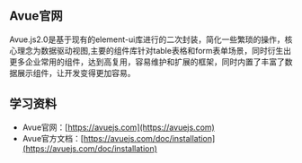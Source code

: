 ## Avue官网
Avue.js2.0是基于现有的element-ui库进行的二次封装，简化一些繁琐的操作，核心理念为数据驱动视图,主要的组件库针对table表格和form表单场景，同时衍生出更多企业常用的组件，达到高复用，容易维护和扩展的框架，同时内置了丰富了数据展示组件，让开发变得更加容易。

## 学习资料
* Avue官网：[https://avuejs.com](https://avuejs.com)
* Avue官方文档：[https://avuejs.com/doc/installation](https://avuejs.com/doc/installation)